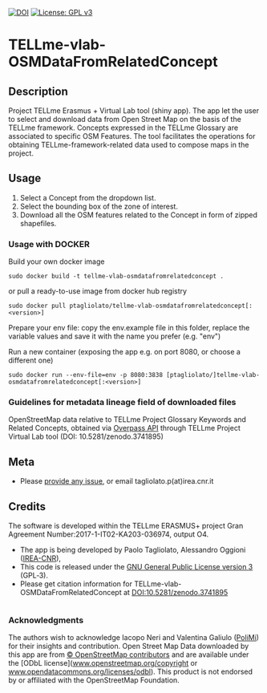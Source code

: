 [![DOI](https://zenodo.org/badge/DOI/10.5281/zenodo.3741895.svg)](https://doi.org/10.5281/zenodo.3741895)
[![License: GPL v3](https://img.shields.io/badge/License-GPL%20v3-blue.svg)](http://www.gnu.org/licenses/gpl-3.0)

TELLme-vlab-OSMDataFromRelatedConcept
=================

## Description
Project TELLme Erasmus + Virtual Lab tool (shiny app). 
The app let the user to select and download data from Open Street Map on the basis of the TELLme framework.
Concepts expressed in the TELLme Glossary are associated to specific OSM Features. 
The tool facilitates the operations for obtaining TELLme-framework-related data used to compose maps in the project. 

## Usage
1. Select a Concept from the dropdown list. 
2. Select the bounding box of the zone of interest. 
3. Download all the OSM features related to the Concept in form of zipped shapefiles.

### Usage with DOCKER
Build your own docker image

    sudo docker build -t tellme-vlab-osmdatafromrelatedconcept .

or pull a ready-to-use image from docker hub registry

    sudo docker pull ptagliolato/tellme-vlab-osmdatafromrelatedconcept[:<version>]

Prepare your env file: copy the env.example file in this folder, replace the variable values and save it with the name you prefer (e.g. "env")

Run a new container (exposing the app e.g. on port 8080, or choose a different one)

    sudo docker run --env-file=env -p 8080:3838 [ptagliolato/]tellme-vlab-osmdatafromrelatedconcept[:<version>]

### Guidelines for metadata lineage field of downloaded files
OpenStreetMap data relative to TELLme Project Glossary Keywords and Related Concepts, obtained via [Overpass API](https://wiki.openstreetmap.org/wiki/Overpass_API) through TELLme Project Virtual Lab tool 
(DOI: 10.5281/zenodo.3741895)

## Meta
* Please [provide any issue](https://github.com/ptagliolato/TELLme-vlab-OSMDataFromRelatedConcept/issues), or email tagliolato.p(at)irea.cnr.it

## Credits
The software is developed within the TELLme ERASMUS+ project Gran Agreement Number:2017-1-IT02-KA203-036974, output O4.

* The app is being developed by Paolo Tagliolato, Alessandro Oggioni ([IREA-CNR](http://www.irea.cnr.it)), 
* This code is released under the [GNU General Public License version 3](https://www.gnu.org/licenses/gpl-3.0.html) (GPL‑3).
* Please get citation information for TELLme-vlab-OSMDataFromRelatedConcept at [DOI:10.5281/zenodo.3741895](https://doi.org/10.5281/zenodo.3741895)
``` bibtex
```

### Acknowledgments
The authors wish to acknowledge Iacopo Neri and Valentina Galiulo ([PoliMi](https://www.polimi.it/)) for their insights and contribution.
Open Street Map
Data downloaded by this app are from [© OpenStreetMap contributors](https://www.openstreetmap.org/copyright) and are available under the [ODbL license](www.openstreetmap.org/copyright or www.opendatacommons.org/licenses/odbl). This product is not endorsed by or affiliated with the OpenStreetMap Foundation. 


